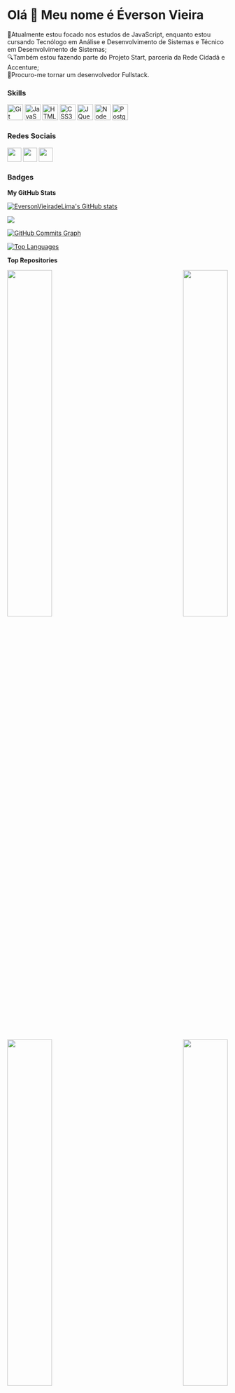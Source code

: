 Olá 👋 Meu nome é Éverson Vieira
===============================

🌱Atualmente estou focado nos estudos de JavaScript, enquanto estou cursando Tecnólogo em Análise e Desenvolvimento de Sistemas e Técnico em Desenvolvimento de Sistemas;
<br>
🔍Também estou fazendo parte do Projeto Start, parceria da Rede Cidadã e Accenture;
<br>
🔭Procuro-me tornar um desenvolvedor Fullstack.

### Skills


<p align="left">
<a href="https://git-scm.com/" target="_blank" rel="noreferrer"><img src="https://raw.githubusercontent.com/danielcranney/readme-generator/main/public/icons/skills/git-colored.svg" width="36" height="36" alt="Git" /></a>
<a href="https://developer.mozilla.org/en-US/docs/Web/JavaScript" target="_blank" rel="noreferrer"><img src="https://raw.githubusercontent.com/danielcranney/readme-generator/main/public/icons/skills/javascript-colored.svg" width="36" height="36" alt="JavaScript" /></a>
<a href="https://developer.mozilla.org/en-US/docs/Glossary/HTML5" target="_blank" rel="noreferrer"><img src="https://raw.githubusercontent.com/danielcranney/readme-generator/main/public/icons/skills/html5-colored.svg" width="36" height="36" alt="HTML5" /></a>
<a href="https://www.w3.org/TR/CSS/#css" target="_blank" rel="noreferrer"><img src="https://raw.githubusercontent.com/danielcranney/readme-generator/main/public/icons/skills/css3-colored.svg" width="36" height="36" alt="CSS3" /></a>
<a href="https://jquery.com/" target="_blank" rel="noreferrer"><img src="https://raw.githubusercontent.com/danielcranney/readme-generator/main/public/icons/skills/jquery-colored.svg" width="36" height="36" alt="JQuery" /></a>
<a href="https://nodejs.org/en/" target="_blank" rel="noreferrer"><img src="https://raw.githubusercontent.com/danielcranney/readme-generator/main/public/icons/skills/nodejs-colored.svg" width="36" height="36" alt="NodeJS" /></a>
<a href="https://www.postgresql.org/" target="_blank" rel="noreferrer"><img src="https://raw.githubusercontent.com/danielcranney/readme-generator/main/public/icons/skills/postgresql-colored.svg" width="36" height="36" alt="PostgreSQL" /></a>
</p>


### Redes Sociais

<p align="left"> <a href="https://www.github.com/EversonVieiradeLima" target="_blank" rel="noreferrer"><img src="https://raw.githubusercontent.com/danielcranney/readme-generator/main/public/icons/socials/github-dark.svg" width="32" height="32" /></a> <a href="http://www.instagram.com/eversonvieira1/" target="_blank" rel="noreferrer"><img src="https://raw.githubusercontent.com/danielcranney/readme-generator/main/public/icons/socials/instagram.svg" width="32" height="32" /></a> <a href="https://www.linkedin.com/in/eversonvieiradelima/" target="_blank" rel="noreferrer"><img src="https://raw.githubusercontent.com/danielcranney/readme-generator/main/public/icons/socials/linkedin.svg" width="32" height="32" /></a></p>

### Badges

<b>My GitHub Stats</b>

<a href="http://www.github.com/EversonVieiradeLima"><img src="https://github-readme-stats.vercel.app/api?username=EversonVieiradeLima&show_icons=true&hide=&count_private=true&title_color=0891b2&text_color=ffffff&icon_color=0891b2&bg_color=1c1917&hide_border=true&show_icons=true" alt="EversonVieiradeLima's GitHub stats" /></a>

<a href="http://www.github.com/EversonVieiradeLima"><img src="https://github-readme-streak-stats.herokuapp.com/?user=EversonVieiradeLima&stroke=ffffff&background=1c1917&ring=0891b2&fire=0891b2&currStreakNum=ffffff&currStreakLabel=0891b2&sideNums=ffffff&sideLabels=ffffff&dates=ffffff&hide_border=true" /></a>

<a href="http://www.github.com/EversonVieiradeLima"><img src="https://github-readme-activity-graph.cyclic.app/graph?username=EversonVieiradeLima&bg_color=1c1917&color=ffffff&line=0891b2&point=ffffff&area_color=1c1917&area=true&hide_border=true&custom_title=GitHub%20Commits%20Graph" alt="GitHub Commits Graph" /></a>

<a href="https://github.com/EversonVieiradeLima" align="left"><img src="https://github-readme-stats.vercel.app/api/top-langs/?username=EversonVieiradeLima&langs_count=10&title_color=0891b2&text_color=ffffff&icon_color=0891b2&bg_color=1c1917&hide_border=true&locale=en&custom_title=Top%20%Languages" alt="Top Languages" /></a>

<b>Top Repositories</b>

<div width="100%" align="center"><a href="https://github.com/EversonVieiradeLima/Meu-Curriculo-em-Destaque" align="left"><img align="left" width="45%" src="https://github-readme-stats.vercel.app/api/pin/?username=EversonVieiradeLima&repo=Meu-Curriculo-em-Destaque&title_color=0891b2&text_color=ffffff&icon_color=0891b2&bg_color=1c1917&hide_border=true&locale=en" /></a><a href="https://github.com/EversonVieiradeLima/Apeperia" align="right"><img align="right" width="45%" src="https://github-readme-stats.vercel.app/api/pin/?username=EversonVieiradeLima&repo=Apeperia&title_color=0891b2&text_color=ffffff&icon_color=0891b2&bg_color=1c1917&hide_border=true&locale=en" /></a></div><br /><br /><br /><br /><br /><br /><br />

<br /><br /><br /><br /><br />

<div width="100%" align="center"><a href="https://github.com/EversonVieiradeLima/Fruta-e-Fruto" align="left"><img align="left" width="45%" src="https://github-readme-stats.vercel.app/api/pin/?username=EversonVieiradeLima&repo=Fruta-e-Fruto&title_color=0891b2&text_color=ffffff&icon_color=0891b2&bg_color=1c1917&hide_border=true&locale=en" /></a><a href="https://github.com/EversonVieiradeLima/Barbearia-Alura" align="right"><img align="right" width="45%" src="https://github-readme-stats.vercel.app/api/pin/?username=EversonVieiradeLima&repo=Barbearia-Alura&title_color=0891b2&text_color=ffffff&icon_color=0891b2&bg_color=1c1917&hide_border=true&locale=en" /></a></div>
